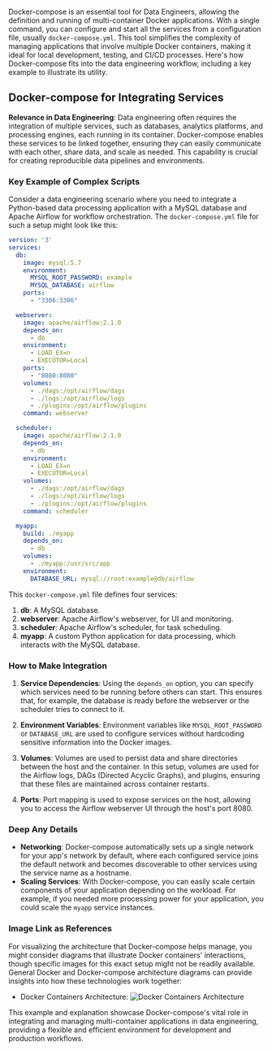 Docker-compose is an essential tool for Data Engineers, allowing the definition and running of multi-container Docker applications. With a single command, you can configure and start all the services from a configuration file, usually `docker-compose.yml`. This tool simplifies the complexity of managing applications that involve multiple Docker containers, making it ideal for local development, testing, and CI/CD processes. Here's how Docker-compose fits into the data engineering workflow, including a key example to illustrate its utility.

## Docker-compose for Integrating Services

**Relevance in Data Engineering**: Data engineering often requires the integration of multiple services, such as databases, analytics platforms, and processing engines, each running in its container. Docker-compose enables these services to be linked together, ensuring they can easily communicate with each other, share data, and scale as needed. This capability is crucial for creating reproducible data pipelines and environments.

### Key Example of Complex Scripts

Consider a data engineering scenario where you need to integrate a Python-based data processing application with a MySQL database and Apache Airflow for workflow orchestration. The `docker-compose.yml` file for such a setup might look like this:

```yaml
version: '3'
services:
  db:
    image: mysql:5.7
    environment:
      MYSQL_ROOT_PASSWORD: example
      MYSQL_DATABASE: airflow
    ports:
      - "3306:3306"

  webserver:
    image: apache/airflow:2.1.0
    depends_on:
      - db
    environment:
      - LOAD_EX=n
      - EXECUTOR=Local
    ports:
      - "8080:8080"
    volumes:
      - ./dags:/opt/airflow/dags
      - ./logs:/opt/airflow/logs
      - ./plugins:/opt/airflow/plugins
    command: webserver

  scheduler:
    image: apache/airflow:2.1.0
    depends_on:
      - db
    environment:
      - LOAD_EX=n
      - EXECUTOR=Local
    volumes:
      - ./dags:/opt/airflow/dags
      - ./logs:/opt/airflow/logs
      - ./plugins:/opt/airflow/plugins
    command: scheduler

  myapp:
    build: ./myapp
    depends_on:
      - db
    volumes:
      - ./myapp:/usr/src/app
    environment:
      DATABASE_URL: mysql://root:example@db/airflow
```

This `docker-compose.yml` file defines four services:

1. **db**: A MySQL database.
2. **webserver**: Apache Airflow's webserver, for UI and monitoring.
3. **scheduler**: Apache Airflow's scheduler, for task scheduling.
4. **myapp**: A custom Python application for data processing, which interacts with the MySQL database.

### How to Make Integration

1. **Service Dependencies**: Using the `depends_on` option, you can specify which services need to be running before others can start. This ensures that, for example, the database is ready before the webserver or the scheduler tries to connect to it.

2. **Environment Variables**: Environment variables like `MYSQL_ROOT_PASSWORD` or `DATABASE_URL` are used to configure services without hardcoding sensitive information into the Docker images.

3. **Volumes**: Volumes are used to persist data and share directories between the host and the container. In this setup, volumes are used for the Airflow logs, DAGs (Directed Acyclic Graphs), and plugins, ensuring that these files are maintained across container restarts.

4. **Ports**: Port mapping is used to expose services on the host, allowing you to access the Airflow webserver UI through the host's port 8080.

### Deep Any Details

- **Networking**: Docker-compose automatically sets up a single network for your app's network by default, where each configured service joins the default network and becomes discoverable to other services using the service name as a hostname.
- **Scaling Services**: With Docker-compose, you can easily scale certain components of your application depending on the workload. For example, if you needed more processing power for your application, you could scale the `myapp` service instances.

### Image Link as References

For visualizing the architecture that Docker-compose helps manage, you might consider diagrams that illustrate Docker containers' interactions, though specific images for this exact setup might not be readily available. General Docker and Docker-compose architecture diagrams can provide insights into how these technologies work together:

- Docker Containers Architecture: ![Docker Containers Architecture](https://docs.docker.com/engine/images/architecture.svg)

This example and explanation showcase Docker-compose's vital role in integrating and managing multi-container applications in data engineering, providing a flexible and efficient environment for development and production workflows.